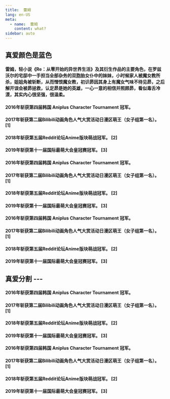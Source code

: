 ```yaml
---
title:  蕾姆
lang: en-US
meta:
  - name:  蕾姆
    content: what?
sidebar: auto    
---
```

## 真爱颜色是蓝色

#### 雷姆，轻小说《Re：从零开始的异世界生活》及其衍生作品的主要角色，在罗兹沃尔的宅邸中一手担当全部杂务的双胞胎女仆中的妹妹，小时候家人被魔女教所杀，姐姐角被斩断，从而憎恨魔女教，初识昴因其身上有魔女气味不待见昴，之后解开误会被昴拯救，认定昴是她的英雄，一心一意的相信并照顾昴，看似毒舌冷漠，其实内心很坚强，很温柔。

<!-- more -->

<div ref="actingcute_anchor" id="actingcute_anchor"></div>

#### 2016年斩获第四届韩国 Aniplus Character Tournament 冠军。
#### 2017年斩获第二届Bilibili动画角色人气大赏活动日漫区萌王（女子组第一名）。 [1] 
#### 2018年斩获第五届Reddit论坛Anime版块萌战冠军。 [2] 
#### 2019年斩获第十一届国际最萌大会皇冠赛冠军。 [3] 

#### 2016年斩获第四届韩国 Aniplus Character Tournament 冠军。
#### 2017年斩获第二届Bilibili动画角色人气大赏活动日漫区萌王（女子组第一名）。 [1] 
#### 2018年斩获第五届Reddit论坛Anime版块萌战冠军。 [2] 
#### 2019年斩获第十一届国际最萌大会皇冠赛冠军。 [3] 

#### 2016年斩获第四届韩国 Aniplus Character Tournament 冠军。
#### 2017年斩获第二届Bilibili动画角色人气大赏活动日漫区萌王（女子组第一名）。 [1] 
#### 2018年斩获第五届Reddit论坛Anime版块萌战冠军。 [2] 
#### 2019年斩获第十一届国际最萌大会皇冠赛冠军。 [3] 


## 真爱分割 --- 

#### 2016年斩获第四届韩国 Aniplus Character Tournament 冠军。
#### 2017年斩获第二届Bilibili动画角色人气大赏活动日漫区萌王（女子组第一名）。 [1] 
#### 2018年斩获第五届Reddit论坛Anime版块萌战冠军。 [2] 
#### 2019年斩获第十一届国际最萌大会皇冠赛冠军。 [3] 

#### 2016年斩获第四届韩国 Aniplus Character Tournament 冠军。
#### 2017年斩获第二届Bilibili动画角色人气大赏活动日漫区萌王（女子组第一名）。 [1] 
#### 2018年斩获第五届Reddit论坛Anime版块萌战冠军。 [2] 
#### 2019年斩获第十一届国际最萌大会皇冠赛冠军。 [3] 
